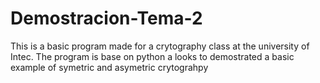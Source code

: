 # Demostracion-Tema-2
 This is a basic program made for a crytography class at the university of Intec. The program is base on python a looks to demostrated a basic example of symetric and asymetric crytograhpy
